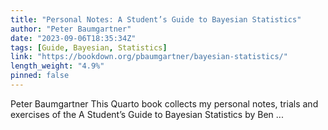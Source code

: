 ```yaml
---
title: "Personal Notes: A Student’s Guide to Bayesian Statistics"
author: "Peter Baumgartner"
date: "2023-09-06T18:35:34Z"
tags: [Guide, Bayesian, Statistics]
link: "https://bookdown.org/pbaumgartner/bayesian-statistics/"
length_weight: "4.9%"
pinned: false
---
```


Peter Baumgartner This Quarto book collects my personal notes, trials and exercises of the A Student’s Guide to Bayesian Statistics by Ben ...
